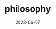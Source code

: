 ---
title: "philosophy"
cc-type: hashtag
date: 2023-06-07
hashtag: philosophy
related:
  - philosopher
---